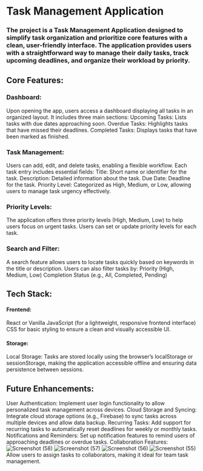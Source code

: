 # Task Management Application
### The project is a Task Management Application designed to simplify task organization and prioritize core features with a clean, user-friendly interface. The application provides users with a straightforward way to manage their daily tasks, track upcoming deadlines, and organize their workload by priority.

## Core Features:

### Dashboard:
Upon opening the app, users access a dashboard displaying all tasks in an organized layout.
It includes three main sections:
 Upcoming Tasks: Lists tasks with due dates approaching soon.
 Overdue Tasks: Highlights tasks that have missed their deadlines.
 Completed Tasks: Displays tasks that have been marked as finished.

### Task Management:

Users can add, edit, and delete tasks, enabling a flexible workflow.
Each task entry includes essential fields:
Title: Short name or identifier for the task.
Description: Detailed information about the task.
Due Date: Deadline for the task.
Priority Level: Categorized as High, Medium, or Low, allowing users to manage task urgency effectively.

### Priority Levels:
The application offers three priority levels (High, Medium, Low) to help users focus on urgent tasks.
Users can set or update priority levels for each task.

### Search and Filter:
A search feature allows users to locate tasks quickly based on keywords in the title or description.
Users can also filter tasks by:
Priority (High, Medium, Low)
Completion Status (e.g., All, Completed, Pending)

## Tech Stack:
#### Frontend:
React or Vanilla JavaScript (for a lightweight, responsive frontend interface)
CSS for basic styling to ensure a clean and visually accessible UI.
#### Storage:
Local Storage: Tasks are stored locally using the browser’s localStorage or sessionStorage, making the application accessible offline and ensuring data persistence between sessions.

## Future Enhancements:

User Authentication: Implement user login functionality to allow personalized task management across devices.
Cloud Storage and Syncing: Integrate cloud storage options (e.g., Firebase) to sync tasks across multiple devices and allow data backup.
Recurring Tasks: Add support for recurring tasks to automatically reset deadlines for weekly or monthly tasks.
Notifications and Reminders: Set up notification features to remind users of approaching deadlines or overdue tasks.
Collaboration Features: ![Screenshot (58)](https://github.com/user-attachments/assets/43faea94-4e89-4c80-938c-660b7827c943)
![Screenshot (57)](https://github.com/user-attachments/assets/a7c1067a-75d8-4144-9f73-16d3dfc7e63f)
![Screenshot (56)](https://github.com/user-attachments/assets/3f6e617b-b081-4bd0-a466-74a3f097d874)
![Screenshot (55)](https://github.com/user-attachments/assets/b36db988-8634-459b-a22d-089b9213fcc6)
Allow users to assign tasks to collaborators, making it ideal for team task management.


